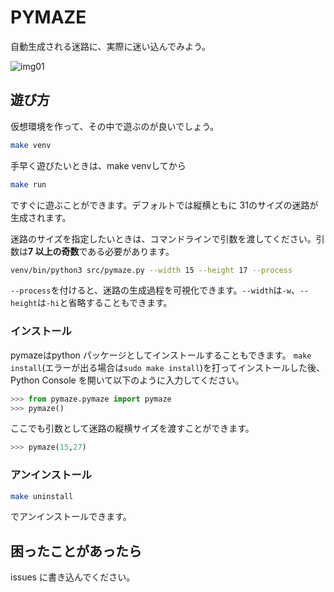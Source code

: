 # PYMAZE

自動生成される迷路に、実際に迷い込んでみよう。

![img01](https://user-images.githubusercontent.com/72956592/103644547-e37ad280-4f99-11eb-841f-8afa114277e4.png)

## 遊び方

仮想環境を作って、その中で遊ぶのが良いでしょう。

```sh
make venv
```

手早く遊びたいときは、make venvしてから

```sh
make run
```

ですぐに遊ぶことができます。デフォルトでは縦横ともに 31のサイズの迷路が生成されます。

迷路のサイズを指定したいときは、コマンドラインで引数を渡してください。引数は**7 以上の奇数**である必要があります。

```sh
venv/bin/python3 src/pymaze.py --width 15 --height 17 --process
```

`--process`を付けると、迷路の生成過程を可視化できます。`--width`は`-w`、`--height`は`-hi`と省略することもできます。

### インストール

pymazeはpython パッケージとしてインストールすることもできます。
`make install`(エラーが出る場合は`sudo make install`)を打ってインストールした後、
Python Console を開いて以下のように入力してください。

```py
>>> from pymaze.pymaze import pymaze
>>> pymaze()
```

ここでも引数として迷路の縦横サイズを渡すことができます。

```py
>>> pymaze(15,27)
```

### アンインストール

```sh
make uninstall
```

でアンインストールできます。

## 困ったことがあったら

issues に書き込んでください。
